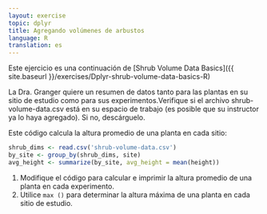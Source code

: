 ```yaml
---
layout: exercise
topic: dplyr
title: Agregando volúmenes de arbustos
language: R
translation: es
---
```


Este ejercicio es una continuación de [Shrub Volume Data Basics]({{ site.baseurl }}/exercises/Dplyr-shrub-volume-data-basics-R)
 
La Dra. Granger quiere un resumen de datos tanto para las plantas en su sitio de estudio como para sus experimentos.Verifique si el archivo shrub-volume-data.csv está en su espacio de trabajo (es posible que su instructor ya lo haya agregado). Si no, descárguelo.
 
 
Este código calcula la altura promedio de una planta en cada sitio:

```r
shrub_dims <- read.csv('shrub-volume-data.csv')
by_site <- group_by(shrub_dims, site)
avg_height <- summarize(by_site, avg_height = mean(height))
```
 
1.  Modifique el código para calcular e imprimir la altura promedio de una planta en cada experimento.
2.  Utilice `max ()` para determinar la altura máxima de una planta en cada sitio de estudio.
